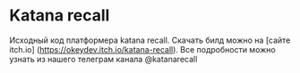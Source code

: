 # Katana recall
Исходный код платформера katana recall.  Скачать билд можно на [сайте itch.io] (https://okeydev.itch.io/katana-recall). 
Все подробности можно узнать из нашего телеграм канала @katanarecall
